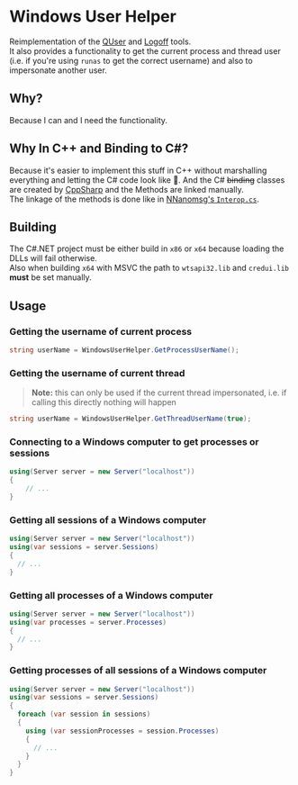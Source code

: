 ﻿# Windows User Helper

Reimplementation of the [QUser](https://docs.microsoft.com/de-de/windows-server/administration/windows-commands/quser) and [Logoff](https://docs.microsoft.com/de-de/windows-server/administration/windows-commands/logoff) tools.  
It also provides a functionality to get the current process and thread user (i.e. if you're using `runas` to get the correct username) and also to impersonate another user.  

## Why?

Because I can and I need the functionality.  

## Why In C++ and Binding to C#?

Because it's easier to implement this stuff in C++ without marshalling everything and letting the C# code look like 💩.
And the C# ~~binding~~ classes are created by [CppSharp](https://github.com/mono/CppSharp) and the Methods are linked manually.  
The linkage of the methods is done like in [NNanomsg's `Interop.cs`](https://github.com/mhowlett/NNanomsg/blob/master/NNanomsg/Interop.cs).  

## Building

The C#.NET project must be either build in `x86` or `x64` because loading the DLLs will fail otherwise.  
Also when building `x64` with MSVC the path to `wtsapi32.lib` and `credui.lib` **must** be set manually.

## Usage

### Getting the username of current process

```c#
string userName = WindowsUserHelper.GetProcessUserName();
```

### Getting the username of current thread

> **Note:** this can only be used if the current thread impersonated, i.e. if calling this directly nothing will happen

```c#
string userName = WindowsUserHelper.GetThreadUserName(true);
```

### Connecting to a Windows computer to get processes or sessions

```c#
using(Server server = new Server("localhost"))
{
    // ...
}
```

### Getting all sessions of a Windows computer

```c#
using(Server server = new Server("localhost"))
using(var sessions = server.Sessions)
{
  // ...
}
```

### Getting all processes of a Windows computer

```c#
using(Server server = new Server("localhost"))
using(var processes = server.Processes)
{
  // ...
}
```

### Getting processes of all sessions of a Windows computer

```c#
using(Server server = new Server("localhost"))
using(var sessions = server.Sessions)
{
  foreach (var session in sessions)
  {
    using (var sessionProcesses = session.Processes)
    {
      // ...
    }
  }
}
```